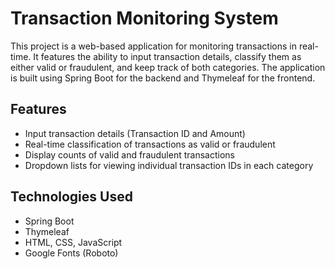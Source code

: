 # Transaction Monitoring System

This project is a web-based application for monitoring transactions in real-time. It features the ability to input transaction details, classify them as either valid or fraudulent, and keep track of both categories. The application is built using Spring Boot for the backend and Thymeleaf for the frontend.

## Features

- Input transaction details (Transaction ID and Amount)
- Real-time classification of transactions as valid or fraudulent
- Display counts of valid and fraudulent transactions
- Dropdown lists for viewing individual transaction IDs in each category

## Technologies Used

- Spring Boot
- Thymeleaf
- HTML, CSS, JavaScript
- Google Fonts (Roboto)


